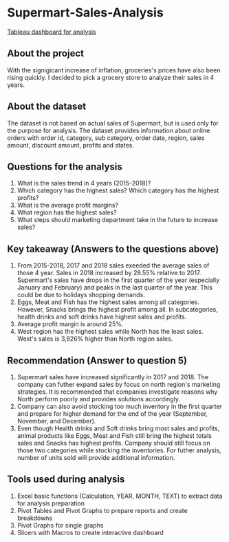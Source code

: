 # Supermart-Sales-Analysis
[Tableau dashboard for analysis](https://public.tableau.com/app/profile/hannah.pham.analysis/viz/SupermartGrocerySales_16739374564640/Dashboard1)

## About the project
With the signigicant increase of inflation, groceries's prices have also been rising quickly. I decided to pick a grocery store to analyze their sales in 4 years. 

## About the dataset
The dataset is not based on actual sales of Supermart, but is used only for the purpose for analysis. 
The dataset provides information about online orders with order id, category, sub category, order date, region, sales amount, discount amount, profits and states. 

## Questions for the analysis
1. What is the sales trend in 4 years (2015-2018)?
2. Which category has the highest sales? Which category has the highest profits?
3. What is the average profit margins?
4. What region has the highest sales?
5. What steps should marketing department take in the future to increase sales?

## Key takeaway (Answers to the questions above)
1. From 2015-2018, 2017 and 2018 sales exeeded the average sales of those 4 year. Sales in 2018 increased by 28.55% relative to 2017. Supermart's sales have drops in the first quarter of the year (especially January and February) and peaks in the last quarter of the year. This could be due to holidays shopping demands. 
2. Eggs, Meat and Fish has the highest sales among all categories. However, Snacks brings the highest profit among all. In subcategories, health drinks and soft drinks have highest sales and profits. 
3. Average profit margin is around 25%. 
4. West region has the highest sales while North has the least sales. West's sales is 3,826% higher than North region sales. 

## Recommendation (Answer to question 5)
1. Supermart sales have increased significantly in 2017 and 2018. The company can futher expand sales by focus on north region's marketing strategies. It is recommended that companies investigate reasons why North perform poorly and provides solutions accordingly. 
2. Company can also avoid stocking too much inventory in the first quarter and prepare for higher demand for the end of the year (September, November, and December).
3. Even though Health drinks and Soft drinks bring most sales and profits, animal products like Eggs, Meat and Fish still bring the highest totals sales and Snacks has highest profits. Company should still focus on those two categories while stocking the inventories. For futher analysis, number of units sold will provide additional information. 

## Tools used during analysis
1. Excel basic functions (Calculation, YEAR, MONTH, TEXT) to extract data for analysis preparation
2. Pivot Tables and Pivot Graphs to prepare reports and create breakdowns
3. Pivot Graphs for single graphs
4. Slicers with Macros to create interactive dashboard

